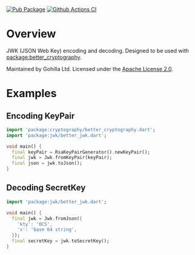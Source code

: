 [![Pub Package](https://img.shields.io/pub/v/better_jwk.svg)](https://pub.dev/packages/better_jwk)
[![Github Actions CI](https://github.com/tjcampanella/better_cryptography/workflows/Dart%20CI/badge.svg)](https://github.com/tjcampanella/better_cryptography/actions?query=workflow%3A%22Dart+CI%22)

# Overview
JWK (JSON Web Key) encoding and decoding. Designed to be used with
[package:better_cryptography](https://pub.dev/packages/better_cryptography).

Maintained by Gohilla Ltd. Licensed under the [Apache License 2.0](LICENSE).

# Examples
## Encoding KeyPair
```dart
import 'package:cryptography/better_cryptography.dart';
import 'package:jwk/better_jwk.dart';

void main() {
  final keyPair = RsaKeyPairGenerator().newKeyPair();
  final jwk = Jwk.fromKeyPair(keyPair);
  final json = jwk.toJson();
}
```

## Decoding SecretKey
```dart
import 'package:jwk/better_jwk.dart';

void main() {
  final jwk = Jwk.fromJson({
    'kty': 'OCS',
    'x': 'base 64 string',
  });
  final secretKey = jwk.toSecretKey();
}
```
